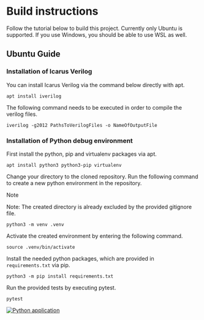 # Build instructions
Follow the tutorial below to build this project.
Currently only Ubuntu is supported.
If you use Windows, you should be able to use WSL as well.
## Ubuntu Guide

### Installation of Icarus Verilog
You can install Icarus Verilog via the command below directly with apt.
```
apt install iverilog
```
The following command needs to be executed in order to compile the verilog files.
```
iverilog -g2012 PathsToVerilogFiles -o NameOfOutputFile
```
### Installation of Python debug environment
First install the python, pip and virtualenv packages via apt.
```
apt install python3 python3-pip virtualenv
```
Change your directory to the cloned repository. 
Run the following command to create a new python environment in the repository.
> [!NOTE]
> Note: The created directory is already excluded by the provided gitignore file.
```
python3 -m venv .venv
```
Activate the created environment by entering the following command.
```
source .venv/bin/activate
```
Install the needed python packages, which are provided in `requirements.txt` via pip.
```
python3 -m pip install requirements.txt
```
Run the provided tests by executing pytest.
```
pytest
```

[![Python application](https://github.com/NoName11234/BasicRiscVCore/actions/workflows/python-app.yml/badge.svg?branch=development)](https://github.com/NoName11234/BasicRiscVCore/actions/workflows/python-app.yml)
